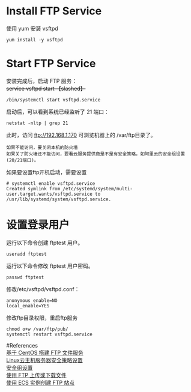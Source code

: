 # Install FTP Service  

使用 yum 安装 vsftpd  
``` 
yum install -y vsftpd
```

# Start FTP Service  
安装完成后，启动 FTP 服务：  
~~service vsftpd start  【slashed】~~  
```
/bin/systemctl start vsftpd.service  
```  
启动后，可以看到系统已经监听了 21 端口：
```  
netstat -nltp | grep 21  
```  
此时，访问 ftp://192.168.1.170 可浏览机器上的 /var/ftp目录了。
  
```
如果不能访问，要关闭本机的防火墙  
如果关了防火墙还不能访问，要看云服务提供商是不是有安全策略，如阿里云的安全组设置(20/21端口)。
```  

如果要设置ftp开机启动，需要设置
```
# systemctl enable vsftpd.service
Created symlink from /etc/systemd/system/multi-user.target.wants/vsftpd.service to /usr/lib/systemd/system/vsftpd.service.

```

# 设置登录用户  
运行以下命令创建 ftptest 用户。    
```
useradd ftptest

```

运行以下命令修改 ftptest 用户密码。

```
passwd ftptest

```

修改/etc/vsftpd/vsftpd.conf：  

```
anonymous enable=NO
local_enable=YES
```
修改ftp目录权限，重启ftp服务
```
chmod o+w /var/ftp/pub/
systemctl restart vsftpd.service
```








#References  
[基于 CentOS 搭建 FTP 文件服务](https://www.linuxidc.com/Linux/2017-11/148518.htm)  
[Linux云主机服务器安全策略设置](https://help.aliyun.com/knowledge_detail/51062.html)  
[安全组设置](https://help.aliyun.com/document_detail/25833.html)  
[使用 FTP 上传或下载文件](https://helpcdn.aliyun.com/document_detail/58746.html?spm=a2c4g.11186623.2.26.eV9Wur#ftp)  
[使用 ECS 实例创建 FTP 站点](https://helpcdn.aliyun.com/document_detail/51998.html?spm=a2c4g.11186623.2.13.nFE0qu)
